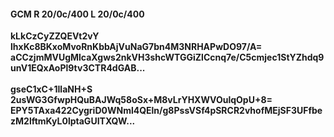 #### GCM R 20/0c/400 L 20/0c/400
**kLkCzCyZZQEVt2vY**<br/>**lhxKc8BKxoMvoRnKbbAjVuNaG7bn4M3NRHAPwDO97/A=**<br/>**aCCzjmMVUgMlcaXgws2nkVH3shcWTGGiZlCcnq7e/C5cmjec1StYZhdq9unV1EQxAoPl9tv3CTR4dGAB...**<br/><br/>
**gseC1xC+1IlaNH+S**<br/>**2usWG3GfwpHQuBAJWq58oSx+M8vLrYHXWVOulqOpU+8=**<br/>**EPY5TAxa422CygriD0WNml4QEln/g8PssVSf4pSRCR2vhofMEjSF3UFfbezM2lftmKyL0lptaGUITXQW...**
